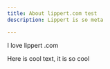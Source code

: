 ```yaml
---
title: About lippert.com test
description: Lippert is so meta

---
```

I love lippert .com

Here is cool text, it is so cool